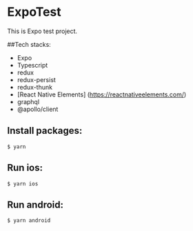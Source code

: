 # ExpoTest

This is Expo test project.

##Tech stacks:



- Expo
- Typescript
- redux
- redux-persist
- redux-thunk
- [React Native Elements] (https://reactnativeelements.com/)
- graphql
- @apollo/client



## Install packages:
```shell
$ yarn
```

## Run ios:

```shell
$ yarn ios
```

## Run android:

```shell
$ yarn android
```

